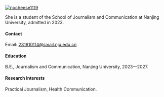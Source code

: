 

[![nocheese1119](https://img.shields.io/badge/nocheese1119-github-blue?logo=github)](https://github.com/NOcheese1119)

She is a student of the School of Journalism and Communication at Nanjing University, admitted in 2023.

#### Contact

Email: 231810114@smail.nju.edu.cn

#### Education

B.E., Journalism and Communication, Nanjing University, 2023—2027.

#### Research Interests
Practical Journalism, Health Communication.

